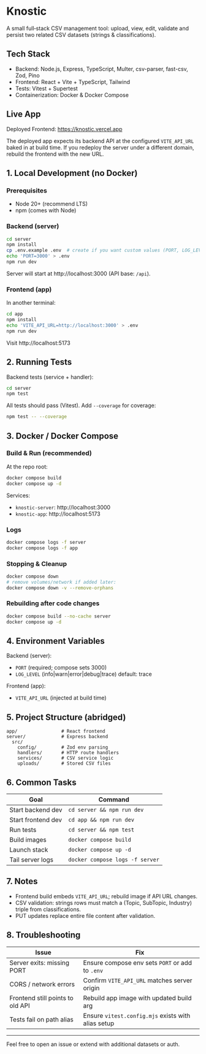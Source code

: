 # Knostic

A small full‑stack CSV management tool: upload, view, edit, validate and persist two related CSV datasets (strings & classifications).

## Tech Stack

- Backend: Node.js, Express, TypeScript, Multer, csv-parser, fast-csv, Zod, Pino
- Frontend: React + Vite + TypeScript, Tailwind
- Tests: Vitest + Supertest
- Containerization: Docker & Docker Compose

## Live App

Deployed Frontend: https://knostic.vercel.app

The deployed app expects its backend API at the configured `VITE_API_URL` baked in at build time. If you redeploy the server under a different domain, rebuild the frontend with the new URL.

## 1. Local Development (no Docker)

### Prerequisites

- Node 20+ (recommend LTS)
- npm (comes with Node)

### Backend (server)

```bash
cd server
npm install
cp .env.example .env  # create if you want custom values (PORT, LOG_LEVEL)
echo 'PORT=3000' > .env
npm run dev
```

Server will start at http://localhost:3000 (API base: `/api`).

### Frontend (app)

In another terminal:

```bash
cd app
npm install
echo 'VITE_API_URL=http://localhost:3000' > .env
npm run dev
```

Visit http://localhost:5173

## 2. Running Tests

Backend tests (service + handler):

```bash
cd server
npm test
```

All tests should pass (Vitest). Add `--coverage` for coverage:

```bash
npm test -- --coverage
```

## 3. Docker / Docker Compose

### Build & Run (recommended)

At the repo root:

```bash
docker compose build
docker compose up -d
```

Services:

- `knostic-server`: http://localhost:3000
- `knostic-app`: http://localhost:5173

### Logs

```bash
docker compose logs -f server
docker compose logs -f app
```

### Stopping & Cleanup

```bash
docker compose down
# remove volumes/network if added later:
docker compose down -v --remove-orphans
```

### Rebuilding after code changes

```bash
docker compose build --no-cache server
docker compose up -d
```

## 4. Environment Variables

Backend (server):

- `PORT` (required; compose sets 3000)
- `LOG_LEVEL` (info|warn|error|debug|trace) default: trace

Frontend (app):

- `VITE_API_URL` (injected at build time)

## 5. Project Structure (abridged)

```
app/                # React frontend
server/             # Express backend
  src/
    config/         # Zod env parsing
    handlers/       # HTTP route handlers
    services/       # CSV service logic
    uploads/        # Stored CSV files
```

## 6. Common Tasks

| Goal               | Command                         |
| ------------------ | ------------------------------- |
| Start backend dev  | `cd server && npm run dev`      |
| Start frontend dev | `cd app && npm run dev`         |
| Run tests          | `cd server && npm test`         |
| Build images       | `docker compose build`          |
| Launch stack       | `docker compose up -d`          |
| Tail server logs   | `docker compose logs -f server` |

## 7. Notes

- Frontend build embeds `VITE_API_URL`; rebuild image if API URL changes.
- CSV validation: strings rows must match a (Topic, SubTopic, Industry) triple from classifications.
- PUT updates replace entire file content after validation.

## 8. Troubleshooting

| Issue                            | Fix                                                |
| -------------------------------- | -------------------------------------------------- |
| Server exits: missing PORT       | Ensure compose env sets `PORT` or add to `.env`    |
| CORS / network errors            | Confirm `VITE_API_URL` matches server origin       |
| Frontend still points to old API | Rebuild app image with updated build arg           |
| Tests fail on path alias         | Ensure `vitest.config.mjs` exists with alias setup |

---

Feel free to open an issue or extend with additional datasets or auth.
